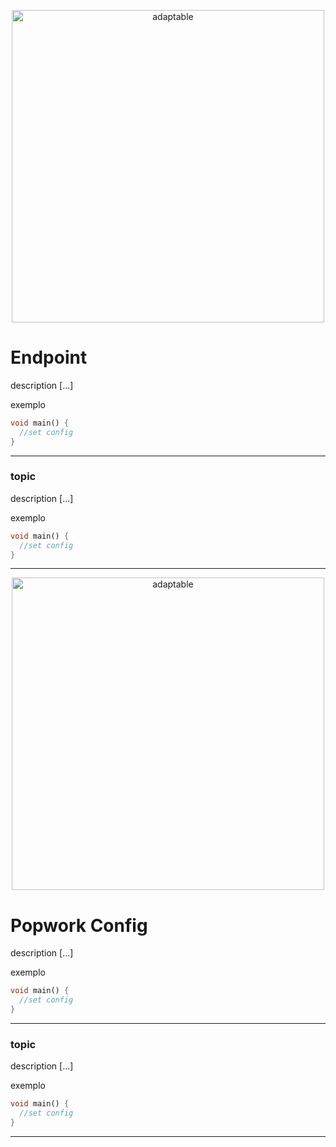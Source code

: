 <p align="center">
   <img src="https://user-images.githubusercontent.com/66264766/157141908-c8a760f7-6e13-4046-90f6-9243f698062b.png" alt="adaptable" width="500"/>
</p>

# Endpoint

description [...]

exemplo

```dart
void main() {
  //set config
}
```
---

### topic

description [...]

exemplo

```dart
void main() {
  //set config
}

```
---
<p align="center">
   <img src="https://user-images.githubusercontent.com/66264766/157141908-c8a760f7-6e13-4046-90f6-9243f698062b.png" alt="adaptable" width="500"/>
</p>

# Popwork Config

description [...]

exemplo

```dart
void main() {
  //set config
}
```
---

### topic

description [...]

exemplo

```dart
void main() {
  //set config
}

```
---
